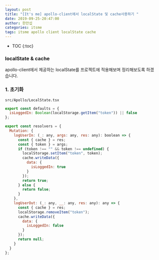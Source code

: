 ```yaml
---
layout: post
title: "[It's me] apollo-client에서 localState 및 cache사용하기 "
date: 2019-09-25-20:47:00
author: 한만섭
categories: itsme
tags: itsme apollo client localState cache
---
```




* TOC
{:toc}




### localState & cache

apollo-client에서 제공하는 localState를 프로젝트에 적용해보며 정리해보도록 하겠습니다.  



### 1. 초기화

`src/Apollo/LocalState.tsx`

```js
export const defaults = {
  isLoggedIn: Boolean(localStorage.getItem("token")) || false
};

export const resolvers = {
  Mutation: {
    logUserIn: (_: any, args: any, res: any): boolean => {
      const { cache } = res;
      const { token } = args;
      if (token !== "" && token !== undefined) {
        localStorage.setItem("token", token);
        cache.writeData({
          data: {
            isLoggedIn: true
          }
        });
        return true;
      } else {
        return false;
      }
    },
    logUserOut: (_: any, __: any, res: any): any => {
      const { cache } = res;
      localStorage.removeItem("token");
      cache.writeData({
        data: {
          isLoggedIn: false
        }
      });
      return null;
    }
  }
};

```